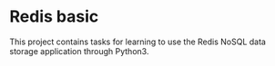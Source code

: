 # Redis basic

This project contains tasks for learning to use the Redis NoSQL data storage application through Python3.

